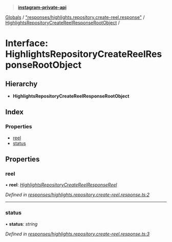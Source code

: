 > **[instagram-private-api](../README.md)**

[Globals](../README.md) / ["responses/highlights.repository.create-reel.response"](../modules/_responses_highlights_repository_create_reel_response_.md) / [HighlightsRepositoryCreateReelResponseRootObject](_responses_highlights_repository_create_reel_response_.highlightsrepositorycreatereelresponserootobject.md) /

# Interface: HighlightsRepositoryCreateReelResponseRootObject

## Hierarchy

* **HighlightsRepositoryCreateReelResponseRootObject**

## Index

### Properties

* [reel](_responses_highlights_repository_create_reel_response_.highlightsrepositorycreatereelresponserootobject.md#reel)
* [status](_responses_highlights_repository_create_reel_response_.highlightsrepositorycreatereelresponserootobject.md#status)

## Properties

###  reel

• **reel**: *[HighlightsRepositoryCreateReelResponseReel](_responses_highlights_repository_create_reel_response_.highlightsrepositorycreatereelresponsereel.md)*

*Defined in [responses/highlights.repository.create-reel.response.ts:2](https://github.com/dilame/instagram-private-api/blob/3e16058/src/responses/highlights.repository.create-reel.response.ts#L2)*

___

###  status

• **status**: *string*

*Defined in [responses/highlights.repository.create-reel.response.ts:3](https://github.com/dilame/instagram-private-api/blob/3e16058/src/responses/highlights.repository.create-reel.response.ts#L3)*